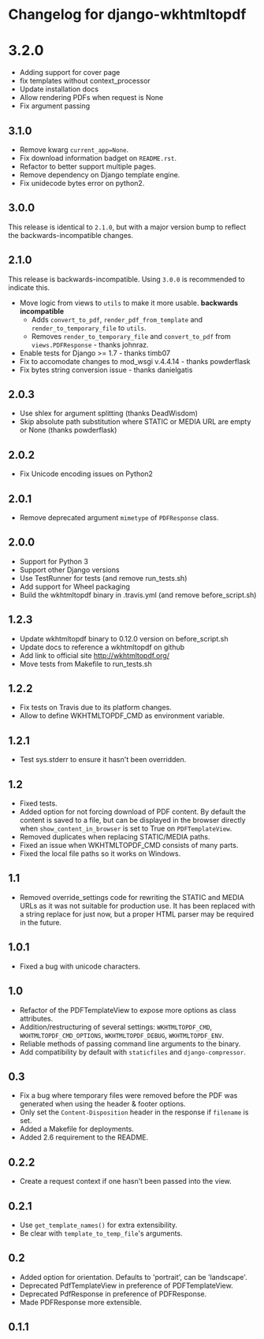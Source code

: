 Changelog for django-wkhtmltopdf
================================

3.2.0
===================

* Adding support for cover page
* fix templates without context_processor
* Update installation docs
* Allow rendering PDFs when request is None
* Fix argument passing

3.1.0
-----

* Remove kwarg `current_app=None`.
* Fix download information badget on `README.rst`.
* Refactor to better support multiple pages.
* Remove dependency on Django template engine.
* Fix unidecode bytes error on python2.

3.0.0
-----

This release is identical to `2.1.0`, but with a major version bump to reflect the backwards-incompatible changes.

2.1.0
-----

This release is backwards-incompatible. Using `3.0.0` is recommended to indicate this.

* Move logic from views to `utils` to make it more usable. **backwards incompatible**
  - Adds `convert_to_pdf`, `render_pdf_from_template` and `render_to_temporary_file` to `utils`.
  - Removes `render_to_temporary_file` and `convert_to_pdf` from `views.PDFResponse` - thanks johnraz.
* Enable tests for Django >= 1.7 - thanks timb07
* Fix to accomodate changes to mod_wsgi v.4.4.14 - thanks powderflask
* Fix bytes string conversion issue - thanks danielgatis

2.0.3
--------

* Use shlex for argument splitting (thanks DeadWisdom)
* Skip absolute path substitution where STATIC or MEDIA URL are empty or None
  (thanks powderflask)

2.0.2
-----

* Fix Unicode encoding issues on Python2

2.0.1
-----

* Remove deprecated argument `mimetype` of `PDFResponse` class.

2.0.0
-----

* Support for Python 3
* Support other Django versions
* Use TestRunner for tests (and remove run_tests.sh)
* Add support for Wheel packaging
* Build the wkhtmltopdf binary in .travis.yml (and remove before_script.sh)

1.2.3
-----

* Update wkhtmltopdf binary to 0.12.0 version on before_script.sh
* Update docs to reference a wkhtmltopdf on github
* Add link to official site http://wkhtmltopdf.org/
* Move tests from Makefile to run_tests.sh


1.2.2
-----

* Fix tests on Travis due to its platform changes.
* Allow to define WKHTMLTOPDF_CMD as environment variable.


1.2.1
-----

* Test sys.stderr to ensure it hasn't been overridden.


1.2
---

* Fixed tests.
* Added option for not forcing download of PDF content. By default the content
  is saved to a file, but can be displayed in the browser directly when
  `show_content_in_browser` is set to True on `PDFTemplateView`.
* Removed duplicates when replacing STATIC/MEDIA paths.
* Fixed an issue when WKHTMLTOPDF_CMD consists of many parts.
* Fixed the local file paths so it works on Windows.


1.1
---

* Removed override_settings code for rewriting the STATIC and MEDIA URLs as it
  was not suitable for production use. It has been replaced with a string
  replace for just now, but a proper HTML parser may be required in the future.


1.0.1
-----

* Fixed a bug with unicode characters.


1.0
---

* Refactor of the PDFTemplateView to expose more options as class attributes.
* Addition/restructuring of several settings: `WKHTMLTOPDF_CMD`,
  `WKHTMLTOPDF_CMD_OPTIONS`, `WKHTMLTOPDF_DEBUG`, `WKHTMLTOPDF_ENV`.
* Reliable methods of passing command line arguments to the binary.
* Add compatibility by default with `staticfiles` and `django-compressor`.


0.3
---

* Fix a bug where temporary files were removed before the PDF was generated
  when using the header & footer options.
* Only set the `Content-Disposition` header in the response if `filename` is set.
* Added a Makefile for deployments.
* Added 2.6 requirement to the README.


0.2.2
-----

* Create a request context if one hasn't been passed into the view.


0.2.1
-----

* Use `get_template_names()` for extra extensibility.
* Be clear with `template_to_temp_file`'s arguments.


0.2
---

* Added option for orientation. Defaults to 'portrait', can be 'landscape'.
* Deprecated PdfTemplateView in preference of PDFTemplateView.
* Deprecated PdfResponse in preference of PDFResponse.
* Made PDFResponse more extensible.


0.1.1
-----
